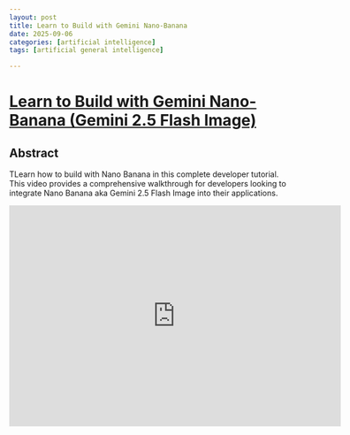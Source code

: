 ```yaml
---
layout: post
title: Learn to Build with Gemini Nano-Banana
date: 2025-09-06
categories: [artificial intelligence]
tags: [artificial general intelligence]

---
```


# [Learn to Build with Gemini Nano-Banana (Gemini 2.5 Flash Image)](https://www.youtube.com/watch?v=UTdfxFyOQTI)


## Abstract

TLearn how to build with Nano Banana in this complete developer tutorial. This video provides a comprehensive walkthrough for developers looking to integrate Nano Banana aka Gemini 2.5 Flash Image into their applications.


<iframe width="600" height="400" src="https://www.youtube.com/embed/UTdfxFyOQTI?si=PaE57CbhxajyVIpO" title="YouTube video player" frameborder="0" allow="accelerometer; autoplay; clipboard-write; encrypted-media; gyroscope; picture-in-picture; web-share" referrerpolicy="strict-origin-when-cross-origin" allowfullscreen></iframe>